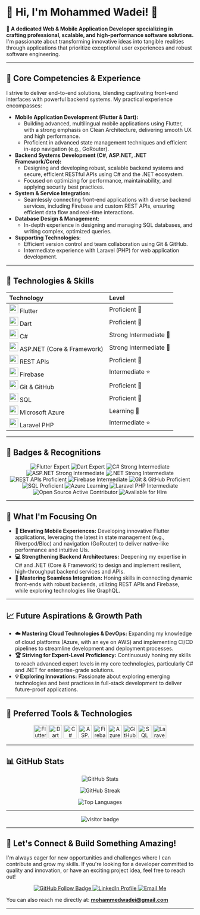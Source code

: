 # 🧊 Hi, I'm Mohammed Wadei! 👋

**🚀 A dedicated Web & Mobile Application Developer specializing in crafting professional, scalable, and high-performance software solutions.**
I'm passionate about transforming innovative ideas into tangible realities through applications that prioritize exceptional user experiences and robust software engineering.

---

## 🎯 Core Competencies & Experience

I strive to deliver end-to-end solutions, blending captivating front-end interfaces with powerful backend systems. My practical experience encompasses:

*   **Mobile Application Development (Flutter & Dart):**
    *   Building advanced, multilingual mobile applications using Flutter, with a strong emphasis on Clean Architecture, delivering smooth UX and high performance.
    *   Proficient in advanced state management techniques and efficient in-app navigation (e.g., GoRouter).
*   **Backend Systems Development (C#, ASP.NET, .NET Framework/Core):**
    *   Designing and developing robust, scalable backend systems and secure, efficient RESTful APIs using C# and the .NET ecosystem.
    *   Focused on optimizing for performance, maintainability, and applying security best practices.
*   **System & Service Integration:**
    *   Seamlessly connecting front-end applications with diverse backend services, including Firebase and custom REST APIs, ensuring efficient data flow and real-time interactions.
*   **Database Design & Management:**
    *   In-depth experience in designing and managing SQL databases, and writing complex, optimized queries.
*   **Supporting Technologies:**
    *   Efficient version control and team collaboration using Git & GitHub.
    *   Intermediate experience with Laravel (PHP) for web application development.

---

## 🚀 Technologies & Skills

| Technology | Level |
|:-----------|:------|
| <img src="https://img.icons8.com/color/48/flutter.png" width="24"/> Flutter | Proficient 🚀 |
| <img src="https://img.icons8.com/color/48/dart.png" width="24"/> Dart | Proficient 🚀 |
| <img src="https://img.icons8.com/color/48/c-sharp-logo.png" width="24"/> C# | Strong Intermediate 🎯 |
| <img src="https://img.icons8.com/color/48/asp.png" width="24"/> ASP.NET (Core & Framework) | Strong Intermediate 🎯 |
| <img src="https://img.icons8.com/ios-filled/50/api-settings.png" width="24"/> REST APIs | Proficient 🚀 |
| <img src="https://img.icons8.com/color/48/firebase.png" width="24"/> Firebase | Intermediate ⭐ |
| <img src="https://img.icons8.com/ios-glyphs/30/github.png" width="24"/> Git & GitHub | Proficient 🚀 |
| <img src="https://img.icons8.com/ios-filled/50/sql.png" width="24"/> SQL | Proficient 🚀 |
| <img src="https://img.icons8.com/color/48/azure-1.png" width="24"/> Microsoft Azure | Learning 📘 |
| <img src="https://img.icons8.com/external-tal-revivo-color-tal-revivo/48/000000/external-laravel-is-a-free-open-source-php-web-framework-logo-color-tal-revivo.png" width="24"/> Laravel PHP | Intermediate ⭐ |

---

## 🏅 Badges & Recognitions

<p align="center">
  <img src="https://img.shields.io/badge/Flutter-Expert-blue?logo=flutter&logoColor=white&style=for-the-badge" alt="Flutter Expert"/>
  <img src="https://img.shields.io/badge/Dart-Expert-blue?logo=dart&logoColor=white&style=for-the-badge" alt="Dart Expert"/>
  <img src="https://img.shields.io/badge/C%23-Strong%20Intermediate-239120?logo=c-sharp&logoColor=white&style=for-the-badge" alt="C# Strong Intermediate"/>
  <img src="https://img.shields.io/badge/ASP.NET-Strong%20Intermediate-512BD4?logo=dotnet&logoColor=white&style=for-the-badge" alt="ASP.NET Strong Intermediate"/>
  <img src="https://img.shields.io/badge/.NET%20(Core%20&%20Framework)-Strong%20Intermediate-512BD4?logo=dotnet&logoColor=white&style=for-the-badge" alt=".NET Strong Intermediate"/>
  <img src="https://img.shields.io/badge/REST%20APIs-Proficient-green?logo=api&logoColor=white&style=for-the-badge" alt="REST APIs Proficient"/>
  <img src="https://img.shields.io/badge/Firebase-Intermediate-FFCA28?logo=firebase&logoColor=black&style=for-the-badge" alt="Firebase Intermediate"/>
  <img src="https://img.shields.io/badge/Git%20&%20GitHub-Proficient-orange?logo=git&logoColor=white&style=for-the-badge" alt="Git & GitHub Proficient"/>
  <img src="https://img.shields.io/badge/SQL-Proficient-003B57?logo=postgresql&logoColor=white&style=for-the-badge" alt="SQL Proficient"/>
  <img src="https://img.shields.io/badge/Azure-Learning-0089D6?logo=microsoftazure&logoColor=white&style=for-the-badge" alt="Azure Learning"/>
  <img src="https://img.shields.io/badge/Laravel%20PHP-Intermediate-FF2D20?logo=laravel&logoColor=white&style=for-the-badge" alt="Laravel PHP Intermediate"/>
  <img src="https://img.shields.io/badge/Open%20Source-Active%20Contributor-brightgreen?logo=github&logoColor=white&style=for-the-badge" alt="Open Source Active Contributor" />
  <img src="https://img.shields.io/badge/Available%20For%20Hire-Yes-green?style=for-the-badge" alt="Available for Hire" />
</p>

---

## 🔭 What I'm Focusing On

*   **📱 Elevating Mobile Experiences:** Developing innovative Flutter applications, leveraging the latest in state management (e.g., Riverpod/Bloc) and navigation (GoRouter) to deliver native-like performance and intuitive UIs.
*   **💻 Strengthening Backend Architectures:** Deepening my expertise in C# and .NET (Core & Framework) to design and implement resilient, high-throughput backend services and APIs.
*   **🔗 Mastering Seamless Integration:** Honing skills in connecting dynamic front-ends with robust backends, utilizing REST APIs and Firebase, while exploring technologies like GraphQL.

---

## 📈 Future Aspirations & Growth Path

*   **☁️ Mastering Cloud Technologies & DevOps:** Expanding my knowledge of cloud platforms (Azure, with an eye on AWS) and implementing CI/CD pipelines to streamline development and deployment processes.
*   **🏆 Striving for Expert-Level Proficiency:** Continuously honing my skills to reach advanced expert levels in my core technologies, particularly C# and .NET for enterprise-grade solutions.
*   **💡 Exploring Innovations:** Passionate about exploring emerging technologies and best practices in full-stack development to deliver future-proof applications.

---

## 🧰 Preferred Tools & Technologies

<p align="center">
  <img src="https://img.icons8.com/color/48/flutter.png" width="36" alt="Flutter"/>
  <img src="https://img.icons8.com/color/48/dart.png" width="36" alt="Dart"/>
  <img src="https://img.icons8.com/color/48/c-sharp-logo.png" width="36" alt="C#"/>
  <img src="https://img.icons8.com/color/48/asp.png" width="36" alt="ASP.NET"/>
  <img src="https://img.icons8.com/color/48/firebase.png" width="36" alt="Firebase"/>
  <img src="https://img.icons8.com/color/48/azure-1.png" width="36" alt="Azure"/>
  <img src="https://img.icons8.com/ios-glyphs/30/github.png" width="36" alt="GitHub"/>
  <img src="https://img.icons8.com/ios-filled/50/sql.png" width="36" alt="SQL"/>
  <img src="https://img.icons8.com/external-tal-revivo-color-tal-revivo/48/000000/external-laravel-is-a-free-open-source-php-web-framework-logo-color-tal-revivo.png" width="36" alt="Laravel"/>
</p>

---

## 📊 GitHub Stats

<p align="center">
  <img src="https://github-readme-stats.vercel.app/api?username=Mwadei&show_icons=true&theme=radical" alt="GitHub Stats" />
</p>
<p align="center">
  <img src="https://github-readme-streak-stats.herokuapp.com?user=Mwadei&theme=radical" alt="GitHub Streak" />
</p>
<p align="center">
  <img src="https://github-readme-stats.vercel.app/api/top-langs/?username=Mwadei&layout=compact&theme=radical" alt="Top Languages" />
</p>

---

<p align="center">
  <img src="https://visitor-badge.laobi.icu/badge?page_id=Mwadei.Mwadei" alt="visitor badge"/>
</p>

---

## 🌟 Let's Connect & Build Something Amazing!

I'm always eager for new opportunities and challenges where I can contribute and grow my skills. If you're looking for a developer committed to quality and innovation, or have an exciting project idea, feel free to reach out!

<p align="center">
  <a href="https://github.com/Mwadei">
    <img src="https://img.shields.io/github/followers/Mwadei?label=Follow%20Me&style=social" alt="GitHub Follow Badge"/>
  </a>
  <a href="https://www.linkedin.com/in/mohammed-wadei-ab91b1294">
    <img src="https://img.shields.io/badge/LinkedIn-0077B5?style=for-the-badge&logo=linkedin&logoColor=white" alt="LinkedIn Profile"/>
  </a>
  <a href="mailto:mohammedwadei@gmail.com">
    <img src="https://img.shields.io/badge/Gmail-D14836?style=for-the-badge&logo=gmail&logoColor=white" alt="Email Me"/>
  </a>
</p>

You can also reach me directly at: **mohammedwadei@gmail.com**

---

<!--
**Mwadei/Mwadei** is a ✨ _special_ ✨ repository because its `README.md` (this file) appears on your GitHub profile.
-->
